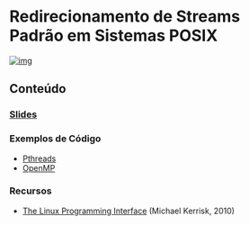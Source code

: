 

# Redirecionamento de Streams Padrão em Sistemas POSIX

[![img](https://img.shields.io/badge/License-CC%20BY%204.0-lightgrey.svg)](http://creativecommons.org/licenses/by/4.0/)


## Conteúdo


### [Slides](https://github.com/phrb/PPD/raw/main/lectures/tex/pthreads_omp/src/pthreads-openmp.pdf)


### Exemplos de Código

-   [Pthreads](https://github.com/phrb/PPD/tree/main/lectures/tex/pthreads_omp/code_samples/pthreads)
-   [OpenMP](https://github.com/phrb/PPD/tree/main/lectures/tex/pthreads_omp/code_samples/omp)


### Recursos

-   [The Linux Programming Interface](https://man7.org/tlpi/) (Michael Kerrisk, 2010)
